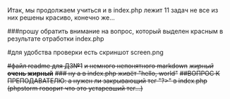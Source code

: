 Итак, мы продолжаем учиться и в index.php лежит 11 задач
не все из них решены красиво, конечно же...

###прошу обратить внимание на вопрос, который выделен красным в результате отработки index.php

#для удобства проверки есть скриншот screen.png








~~#файл readme для ДЗ№1~~
~~и немного непонятного markdown~~
~~*жирный*   **очень жирный**~~
~~### ну а в index.php живёт "hello, world"~~
~~##ВОПРОС К ПРЕПОДАВАТЕЛЮ: а нужен ли закрывающий тег "?>" в index.php~~
~~(phpstorm говорит что это устаревший тег...)~~

